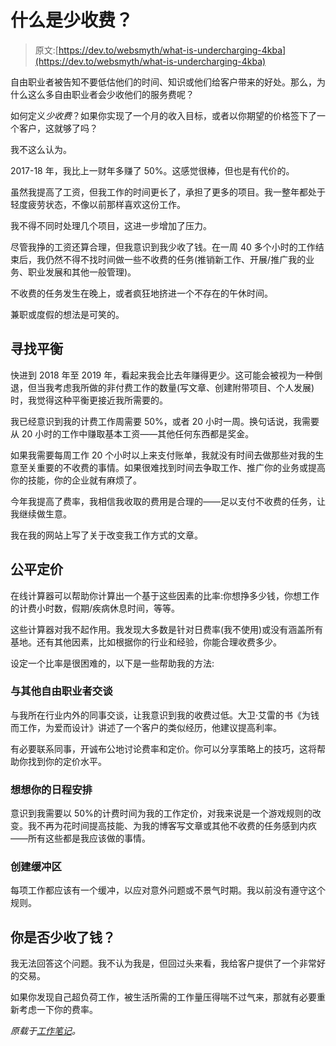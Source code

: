 # 什么是少收费？

> 原文:[https://dev.to/websmyth/what-is-undercharging-4kba](https://dev.to/websmyth/what-is-undercharging-4kba)

自由职业者被告知不要低估他们的时间、知识或他们给客户带来的好处。那么，为什么这么多自由职业者会少收他们的服务费呢？

如何定义*少收费*？如果你实现了一个月的收入目标，或者以你期望的价格签下了一个客户，这就够了吗？

我不这么认为。

2017-18 年，我比上一财年多赚了 50%。这感觉很棒，但也是有代价的。

虽然我提高了工资，但我工作的时间更长了，承担了更多的项目。我一整年都处于轻度疲劳状态，不像以前那样喜欢这份工作。

我不得不同时处理几个项目，这进一步增加了压力。

尽管我挣的工资还算合理，但我意识到我少收了钱。在一周 40 多个小时的工作结束后，我仍然不得不找时间做一些不收费的任务(推销新工作、开展/推广我的业务、职业发展和其他一般管理)。

不收费的任务发生在晚上，或者疯狂地挤进一个不存在的午休时间。

兼职或度假的想法是可笑的。

## [](#finding-a-balance)寻找平衡

快进到 2018 年至 2019 年，看起来我会比去年赚得更少。这可能会被视为一种倒退，但当我考虑我所做的非付费工作的数量(写文章、创建附带项目、个人发展)时，我觉得这种平衡更接近我所需要的。

我已经意识到我的计费工作周需要 50%，或者 20 小时一周。换句话说，我需要从 20 小时的工作中赚取基本工资——其他任何东西都是奖金。

如果我需要每周工作 20 个小时以上来支付账单，我就没有时间去做那些对我的生意至关重要的不收费的事情。如果很难找到时间去争取工作、推广你的业务或提高你的技能，你的企业就有麻烦了。

今年我提高了费率，我相信我收取的费用是合理的——足以支付不收费的任务，让我继续做生意。

我在我的网站上写了关于改变我工作方式的文章。

## [](#fair-pricing)公平定价

在线计算器可以帮助你计算出一个基于这些因素的比率:你想挣多少钱，你想工作的计费小时数，假期/疾病休息时间，等等。

这些计算器对我不起作用。我发现大多数是针对日费率(我不使用)或没有涵盖所有基地。还有其他因素，比如根据你的行业和经验，你能合理收费多少。

设定一个比率是很困难的，以下是一些帮助我的方法:

### [](#talking-to-other-freelancers)与其他自由职业者交谈

与我所在行业内外的同事交谈，让我意识到我的收费过低。大卫·艾雷的书《为钱而工作，为爱而设计》讲述了一个客户的类似经历，他建议提高利率。

有必要联系同事，开诚布公地讨论费率和定价。你可以分享策略上的技巧，这将帮助你找到你的定价水平。

### [](#think-about-your-schedule)想想你的日程安排

意识到我需要以 50%的计费时间为我的工作定价，对我来说是一个游戏规则的改变。我不再为花时间提高技能、为我的博客写文章或其他不收费的任务感到内疚——所有这些都是我应该做的事情。

### [](#creating-a-buffer)创建缓冲区

每项工作都应该有一个缓冲，以应对意外问题或不景气时期。我以前没有遵守这个规则。

## 你是否少收了钱？

我无法回答这个问题。我不认为我是，但回过头来看，我给客户提供了一个非常好的交易。

如果你发现自己超负荷工作，被生活所需的工作量压得喘不过气来，那就有必要重新考虑一下你的费率。

*原载于[工作笔记](https://worknotes.co.uk/money/what-is-undercharging/)。*